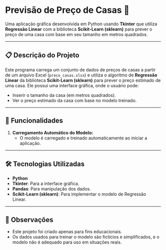 # Previsão de Preço de Casas 🏡

Uma aplicação gráfica desenvolvida em Python usando **Tkinter** que utiliza **Regressão Linear** com a biblioteca **Scikit-Learn (sklearn)** para prever o preço de uma casa com base em seu tamanho em metros quadrados.

---

## 📋 Descrição do Projeto

Este programa carrega um conjunto de dados de preços de casas a partir de um arquivo Excel (`preco_casas.xlsx`) e utiliza o algoritmo de **Regressão Linear** da biblioteca **Scikit-Learn (sklearn)** para prever o preço estimado de uma casa. Ele possui uma interface gráfica, onde o usuário pode:
- Inserir o tamanho da casa (em metros quadrados).
- Ver o preço estimado da casa com base no modelo treinado.

---

## 🚀 Funcionalidades

1. **Carregamento Automático do Modelo:** 
   - O modelo é carregado e treinado automaticamente ao iniciar a aplicação.

---

## 🛠️ Tecnologias Utilizadas

- **Python**
- **Tkinter**: Para a interface gráfica.
- **Pandas**: Para manipulação dos dados.
- **Scikit-Learn (sklearn)**: Para implementar o modelo de Regressão Linear.


 ---

  ## 📝 Observações

 - Este projeto foi criado apenas para fins educacionais.
 - Os dados usados para treinar o modelo são fictícios e simplificados, e o modelo não é adequado para uso em situações reais.
